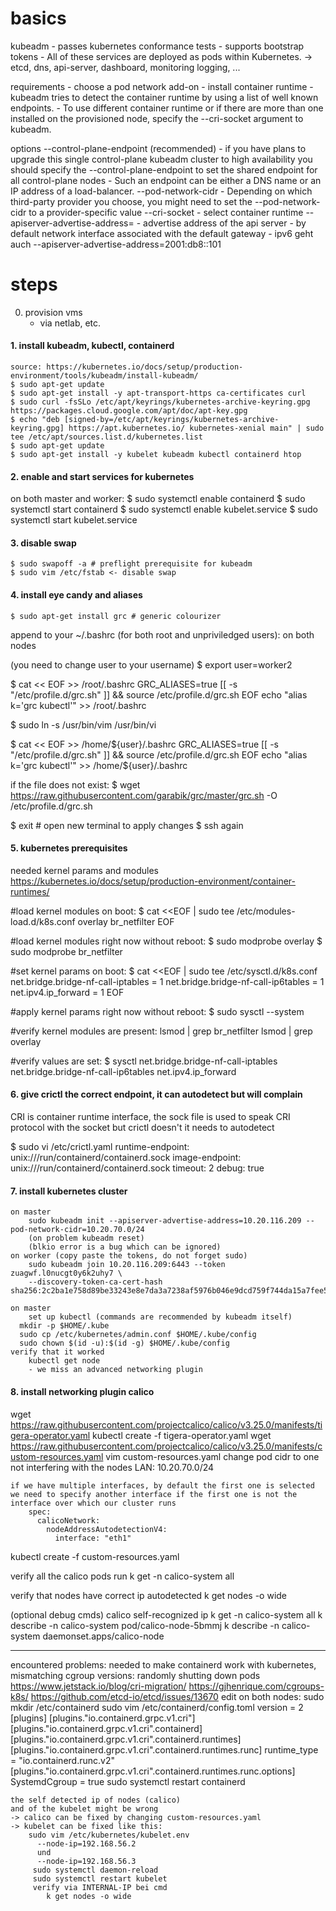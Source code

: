 
# basics
kubeadm
	- passes kubernetes conformance tests
	- supports bootstrap tokens
	- All of these services are deployed as pods within Kubernetes.
		-> etcd, dns, api-server, dashboard, monitoring logging, ...

requirements
	- choose a pod network add-on
	- install container runtime
		- kubeadm tries to detect the container runtime by using a list of well known endpoints. 
		- To use different container runtime or if there are more than one installed on the provisioned node, specify the --cri-socket argument to kubeadm.


options
	--control-plane-endpoint (recommended)
		- if you have plans to upgrade this single control-plane kubeadm cluster to high availability you should specify the --control-plane-endpoint to set the shared endpoint for all control-plane nodes
		- Such an endpoint can be either a DNS name or an IP address of a load-balancer.
	--pod-network-cidr
		- Depending on which third-party provider you choose, you might need to set the --pod-network-cidr to a provider-specific value
	--cri-socket
		- select container runtime
	--apiserver-advertise-address=<ip-address>
		- advertise address of the api server
		- by default network interface associated with the default gateway
		- ipv6 geht auch --apiserver-advertise-address=2001:db8::101




# steps

0. provision vms
    - via netlab, etc.
    
#### 1. install kubeadm, kubectl, containerd
    source: https://kubernetes.io/docs/setup/production-environment/tools/kubeadm/install-kubeadm/
    $ sudo apt-get update
    $ sudo apt-get install -y apt-transport-https ca-certificates curl
    $ sudo curl -fsSLo /etc/apt/keyrings/kubernetes-archive-keyring.gpg https://packages.cloud.google.com/apt/doc/apt-key.gpg
    $ echo "deb [signed-by=/etc/apt/keyrings/kubernetes-archive-keyring.gpg] https://apt.kubernetes.io/ kubernetes-xenial main" | sudo tee /etc/apt/sources.list.d/kubernetes.list
    $ sudo apt-get update
    $ sudo apt-get install -y kubelet kubeadm kubectl containerd htop

#### 2. enable and start services for kubernetes
on both master and worker:
   	$ sudo systemctl enable containerd
	$ sudo systemctl start containerd
	$ sudo systemctl enable kubelet.service
	$ sudo systemctl start kubelet.service

#### 3. disable swap
    $ sudo swapoff -a # preflight prerequisite for kubeadm
	$ sudo vim /etc/fstab <- disable swap
                           
#### 4. install eye candy and aliases
    $ sudo apt-get install grc # generic colourizer

append to your ~/.bashrc (for both root and unpriviledged users):
on both nodes

(you need to change user to your username)
$ export user=worker2
                             
$ cat << EOF >> /root/.bashrc
GRC_ALIASES=true
[[ -s "/etc/profile.d/grc.sh" ]] && source /etc/profile.d/grc.sh
EOF
echo "alias k='grc kubectl'" >> /root/.bashrc

$ sudo ln -s /usr/bin/vim /usr/bin/vi

$ cat << EOF >> /home/${user}/.bashrc
GRC_ALIASES=true
[[ -s "/etc/profile.d/grc.sh" ]] && source /etc/profile.d/grc.sh
EOF
echo "alias k='grc kubectl'" >> /home/${user}/.bashrc

if the file does not exist:
$ wget https://raw.githubusercontent.com/garabik/grc/master/grc.sh -O /etc/profile.d/grc.sh
    
$ exit # open new terminal to apply changes
$ ssh again


#### 5. kubernetes prerequisites
needed kernel params and modules https://kubernetes.io/docs/setup/production-environment/container-runtimes/
    
#load kernel modules on boot:
$ cat <<EOF | sudo tee /etc/modules-load.d/k8s.conf
overlay
br_netfilter
EOF
    
#load kernel modules right now without reboot:
$ sudo modprobe overlay
$ sudo modprobe br_netfilter

#set kernel params on boot:
$ cat <<EOF | sudo tee /etc/sysctl.d/k8s.conf
net.bridge.bridge-nf-call-iptables  = 1
net.bridge.bridge-nf-call-ip6tables = 1
net.ipv4.ip_forward                 = 1
EOF

#apply kernel params right now without reboot:
$ sudo sysctl --system

#verify kernel modules are present:
lsmod | grep br_netfilter
lsmod | grep overlay
    
#verify values are set:
$ sysctl net.bridge.bridge-nf-call-iptables net.bridge.bridge-nf-call-ip6tables net.ipv4.ip_forward

#### 6. give crictl the correct endpoint, it can autodetect but will complain
CRI is container runtime interface, the sock file is used to speak CRI protocol with the socket
but crictl doesn't it needs to autodetect

$ sudo vi /etc/crictl.yaml
runtime-endpoint: unix:///run/containerd/containerd.sock
image-endpoint: unix:///run/containerd/containerd.sock
timeout: 2
debug: true

    
#### 7. install kubernetes cluster
	on master
		sudo kubeadm init --apiserver-advertise-address=10.20.116.209 --pod-network-cidr=10.20.70.0/24
		(on problem kubeadm reset)
		(blkio error is a bug which can be ignored)
	on worker (copy paste the tokens, do not forget sudo)
		sudo kubeadm join 10.20.116.209:6443 --token zuagwf.l0nucgt0y6k2uhy7 \
        --discovery-token-ca-cert-hash sha256:2c2ba1e758d89be33243e8e7da3a7238af5976b046e9dcd759f744da15a7fee5 

	on master
		set up kubectl (commands are recommended by kubeadm itself)
      mkdir -p $HOME/.kube
  	  sudo cp /etc/kubernetes/admin.conf $HOME/.kube/config
  	  sudo chown $(id -u):$(id -g) $HOME/.kube/config	
	verify that it worked
		kubectl get node
		- we miss an advanced networking plugin

#### 8. install networking plugin calico
wget https://raw.githubusercontent.com/projectcalico/calico/v3.25.0/manifests/tigera-operator.yaml
kubectl create -f tigera-operator.yaml
wget https://raw.githubusercontent.com/projectcalico/calico/v3.25.0/manifests/custom-resources.yaml
vim custom-resources.yaml
    change pod cidr to one not interfering with the nodes LAN:
        10.20.70.0/24

    if we have multiple interfaces, by default the first one is selected
    we need to specify another interface if the first one is not the interface over which our cluster runs
        spec:
          calicoNetwork:
            nodeAddressAutodetectionV4:
              interface: "eth1"

kubectl create -f custom-resources.yaml

verify all the calico pods run
    k get -n calico-system all
    
verify that nodes have correct ip autodetected
    k get nodes -o wide
    
(optional debug cmds) calico self-recognized ip
    k get -n calico-system all
    k describe -n calico-system pod/calico-node-5bmmj
    k describe -n calico-system daemonset.apps/calico-node


----------------------------------------------------

encountered problems:
    needed to make containerd work with kubernetes, mismatching cgroup versions:
		randomly shutting down pods 
				https://www.jetstack.io/blog/cri-migration/
				https://gjhenrique.com/cgroups-k8s/
				https://github.com/etcd-io/etcd/issues/13670
			edit on both nodes:
				sudo mkdir /etc/containerd
				sudo vim /etc/containerd/config.toml
		version = 2
		[plugins]
		  [plugins."io.containerd.grpc.v1.cri"]
		   [plugins."io.containerd.grpc.v1.cri".containerd]
		      [plugins."io.containerd.grpc.v1.cri".containerd.runtimes]
		        [plugins."io.containerd.grpc.v1.cri".containerd.runtimes.runc]
		          runtime_type = "io.containerd.runc.v2"
		          [plugins."io.containerd.grpc.v1.cri".containerd.runtimes.runc.options]
		            SystemdCgroup = true
		sudo systemctl restart containerd

	the self detected ip of nodes (calico)
    and of the kubelet might be wrong
    -> calico can be fixed by changing custom-resources.yaml
    -> kubelet can be fixed like this:
		sudo vim /etc/kubernetes/kubelet.env
		  --node-ip=192.168.56.2
		  und
		  --node-ip=192.168.56.3
		 sudo systemctl daemon-reload
		 sudo systemctl restart kubelet
		 verify via INTERNAL-IP bei cmd
		 	k get nodes -o wide
